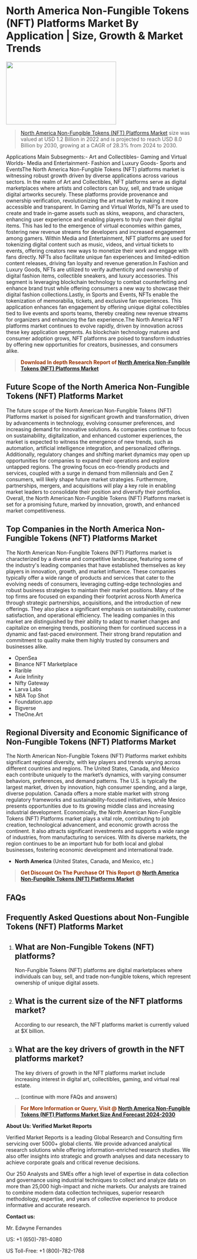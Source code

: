 <p><h1>North America Non-Fungible Tokens (NFT) Platforms Market By Application | Size, Growth & Market Trends</h1><p><img class="aligncenter size-medium wp-image-105565" src="https://ffe5etoiles.com/wp-content/uploads/2025/01/MST7-300x171.png" alt="" width="300" height="171" /></p><blockquote><p><a href="https://www.verifiedmarketreports.com/download-sample/?rid=396920&utm_source=Github-NA&utm_medium=361" target="_blank">North America Non-Fungible Tokens (NFT) Platforms Market</a> size was valued at USD 1.2 Billion in 2022 and is projected to reach USD 8.0 Billion by 2030, growing at a CAGR of 28.3% from 2024 to 2030.</p></blockquote>Applications Main Subsegments:- Art and Collectibles- Gaming and Virtual Worlds- Media and Entertainment- Fashion and Luxury Goods- Sports and EventsThe North America Non-Fungible Tokens (NFT) platforms market is witnessing robust growth driven by diverse applications across various sectors. In the realm of Art and Collectibles, NFT platforms serve as digital marketplaces where artists and collectors can buy, sell, and trade unique digital artworks securely. These platforms provide provenance and ownership verification, revolutionizing the art market by making it more accessible and transparent. In Gaming and Virtual Worlds, NFTs are used to create and trade in-game assets such as skins, weapons, and characters, enhancing user experience and enabling players to truly own their digital items. This has led to the emergence of virtual economies within games, fostering new revenue streams for developers and increased engagement among gamers. Within Media and Entertainment, NFT platforms are used for tokenizing digital content such as music, videos, and virtual tickets to events, offering creators new ways to monetize their work and engage with fans directly. NFTs also facilitate unique fan experiences and limited-edition content releases, driving fan loyalty and revenue generation.In Fashion and Luxury Goods, NFTs are utilized to verify authenticity and ownership of digital fashion items, collectible sneakers, and luxury accessories. This segment is leveraging blockchain technology to combat counterfeiting and enhance brand trust while offering consumers a new way to showcase their digital fashion collections.Lastly, in Sports and Events, NFTs enable the tokenization of memorabilia, tickets, and exclusive fan experiences. This application enhances fan engagement by offering unique digital collectibles tied to live events and sports teams, thereby creating new revenue streams for organizers and enhancing the fan experience.The North America NFT platforms market continues to evolve rapidly, driven by innovation across these key application segments. As blockchain technology matures and consumer adoption grows, NFT platforms are poised to transform industries by offering new opportunities for creators, businesses, and consumers alike.</p><blockquote><p><span style="color: #993300;"><strong>Download In depth Research Report of <a href="https://www.verifiedmarketreports.com/download-sample/?rid=396920&utm_source=Github-NA&utm_medium=361">North America Non-Fungible Tokens (NFT) Platforms Market</a></strong></span></p></blockquote><h2>Future Scope of the North America Non-Fungible Tokens (NFT) Platforms Market</h2><p>The future scope of the North American Non-Fungible Tokens (NFT) Platforms market is poised for significant growth and transformation, driven by advancements in technology, evolving consumer preferences, and increasing demand for innovative solutions. As companies continue to focus on sustainability, digitalization, and enhanced customer experiences, the market is expected to witness the emergence of new trends, such as automation, artificial intelligence integration, and personalized offerings. Additionally, regulatory changes and shifting market dynamics may open up opportunities for companies to expand their operations and explore untapped regions. The growing focus on eco-friendly products and services, coupled with a surge in demand from millennials and Gen Z consumers, will likely shape future market strategies. Furthermore, partnerships, mergers, and acquisitions will play a key role in enabling market leaders to consolidate their position and diversify their portfolios. Overall, the North American Non-Fungible Tokens (NFT) Platforms market is set for a promising future, marked by innovation, growth, and enhanced market competitiveness.</p><h2>Top Companies in the North America Non-Fungible Tokens (NFT) Platforms Market</h2><p>The North American Non-Fungible Tokens (NFT) Platforms market is characterized by a diverse and competitive landscape, featuring some of the industry's leading companies that have established themselves as key players in innovation, growth, and market influence. These companies typically offer a wide range of products and services that cater to the evolving needs of consumers, leveraging cutting-edge technologies and robust business strategies to maintain their market positions. Many of the top firms are focused on expanding their footprint across North America through strategic partnerships, acquisitions, and the introduction of new offerings. They also place a significant emphasis on sustainability, customer satisfaction, and operational efficiency. The leading companies in this market are distinguished by their ability to adapt to market changes and capitalize on emerging trends, positioning them for continued success in a dynamic and fast-paced environment. Their strong brand reputation and commitment to quality make them highly trusted by consumers and businesses alike.</p><p><ul><li>OpenSea </li><li> Binance NFT Marketplace </li><li> Rarible </li><li> Axie Infinity </li><li> Nifty Gateway </li><li> Larva Labs </li><li> NBA Top Shot </li><li> Foundation.app </li><li> Bigverse </li><li> TheOne.Art</li></ul></p><h2>Regional Diversity and Economic Significance of Non-Fungible Tokens (NFT) Platforms Market</h2><p>The North American Non-Fungible Tokens (NFT) Platforms market exhibits significant regional diversity, with key players and trends varying across different countries and regions. The United States, Canada, and Mexico each contribute uniquely to the market’s dynamics, with varying consumer behaviors, preferences, and demand patterns. The U.S. is typically the largest market, driven by innovation, high consumer spending, and a large, diverse population. Canada offers a more stable market with strong regulatory frameworks and sustainability-focused initiatives, while Mexico presents opportunities due to its growing middle class and increasing industrial development. Economically, the North American Non-Fungible Tokens (NFT) Platforms market plays a vital role, contributing to job creation, technological advancement, and economic growth across the continent. It also attracts significant investments and supports a wide range of industries, from manufacturing to services. With its diverse markets, the region continues to be an important hub for both local and global businesses, fostering economic development and international trade.</p><ul> <li><strong>North America</strong> (United States, Canada, and Mexico, etc.)</li></ul><blockquote><p><span style="color: #993300;"><strong>Get Discount On The Purchase Of This Report @ <a href="https://www.verifiedmarketreports.com/ask-for-discount/?rid=396920&utm_source=Github-NA&utm_medium=361">North America Non-Fungible Tokens (NFT) Platforms Market</a></strong></span></p></blockquote><h2>FAQs</h2><p><h2>Frequently Asked Questions about Non-Fungible Tokens (NFT) Platforms Market</h1><ol><li><h2>What are Non-Fungible Tokens (NFT) platforms?</div><div></h2><p>Non-Fungible Tokens (NFT) platforms are digital marketplaces where individuals can buy, sell, and trade non-fungible tokens, which represent ownership of unique digital assets.</p></li><li><h2>What is the current size of the NFT platforms market?</div><div></h2><p>According to our research, the NFT platforms market is currently valued at $X billion.</p></li><li><h2>What are the key drivers of growth in the NFT platforms market?</div><div></h2><p>The key drivers of growth in the NFT platforms market include increasing interest in digital art, collectibles, gaming, and virtual real estate.</p></li>... (continue with more FAQs and answers)</ol></body></html></p><blockquote><p><span style="color: #993300;"><strong>For More Information or Query, Visit @ <a href="https://www.verifiedmarketreports.com/product/non-fungible-tokens-nft-platforms-market/">North America Non-Fungible Tokens (NFT) Platforms Market Size And Forecast 2024-2030</a></strong></span></p></blockquote><p><strong>About Us: Verified Market Reports</strong></p><p>Verified Market Reports is a leading Global Research and Consulting firm servicing over 5000+ global clients. We provide advanced analytical research solutions while offering information-enriched research studies. We also offer insights into strategic and growth analyses and data necessary to achieve corporate goals and critical revenue decisions.</p><p>Our 250 Analysts and SMEs offer a high level of expertise in data collection and governance using industrial techniques to collect and analyze data on more than 25,000 high-impact and niche markets. Our analysts are trained to combine modern data collection techniques, superior research methodology, expertise, and years of collective experience to produce informative and accurate research.</p><p><strong>Contact us:</strong></p><p>Mr. Edwyne Fernandes</p><p>US: +1 (650)-781-4080</p><p>US Toll-Free: +1 (800)-782-1768</p>
